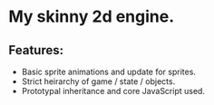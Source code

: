 # My skinny 2d engine.

## Features:
* Basic sprite animations and update for sprites.
* Strict heirarchy of game / state / objects.
* Prototypal inheritance and core JavaScript used.